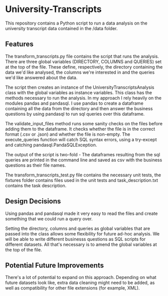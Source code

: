 # University-Transcripts
This repository contains a Python script to run a data analysis on the university transcript data contained in the /data folder. 

## Features

The transform_transcripts.py file contains the script that runs the analysis. There are three global variables (DIRECTORY, COLUMNS and QUERIES) set at the top of the file. These define, respectively, the directory containing the data we'd like analysed, the columns we're interested in and the queries we'd like answered about the data. 

The script then creates an instance of the UniversityTranscriptsAnalysis class with the global variables as instance variables. This class has the methods necessary to run the analysis. In my approach I rely heavily on the modules pandas and pandasql. I use pandas to create a dataframe containing all the data from the directory and then answer the business questions by using pandasql to run sql queries over this dataframe.

The validate_input_files method runs some sanity checks on the files before adding them to the dataframe. It checks whether the file is in the correct format (.csv or .json) and whether the file is non-empty. The execute_queries function will catch SQL syntax errors, using a try-except and catching pandasql.PandaSQLException. 

The output of the script is two-fold - The dataframes resulting from the sql queries are printed in the command line and saved as csv with the business questions as their file names.

The transform_transcripts_test.py file contains the necessary unit tests, the fixtures folder contains files used in the unit tests and task_description.txt contains the task description. 

## Design Decisions

Using pandas and pandasql made it very easy to read the files and create something that we could run a query over. 

Setting the directory, columns and queries as global variables that are passed into the class allows some flexibility for future ad-hoc analysis. We will be able to write different businesss questions as SQL scripts for different datasets. All that's necessary is to amend the global variables at the top of the file.

## Potential Future Improvements

There's a lot of potential to expand on this approach. Depending on what future datasets look like, extra data cleaning might need to be added, as well as compatibility for other file extensions (for example, XML). 

